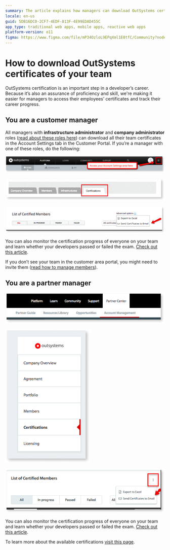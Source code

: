 ```yaml
---
summary: The article explains how managers can download OutSystems certification documents for their team members from the Customer Portal or Partner Center.
locale: en-us
guid: 5DB16DC0-2CF7-4EDF-813F-4E99EDAD455C
app_type: traditional web apps, mobile apps, reactive web apps
platform-version: o11
figma: https://www.figma.com/file/mP34OzloL9EPqXml1E0tfC/Community?node-id=1394:252
---
```

# How to download OutSystems certificates of your team

OutSystems certification is an important step in a developer’s career. Because it’s also an assurance of proficiency and skill, we're making it easier for managers to access their employees’ certificates and track their career progress.

 ## You are a customer manager

All managers with **infrastructure administrator** and **company administrator** roles ([read about these roles here](https://success.outsystems.com/Support/Enterprise_Customers/OutSystems_Support/Managing_your_company_permissions_on_OutSystems_Customer_Portal)) can download all their team certificates in the Account Settings tab in the Customer Portal. If you’re a manager with one of these roles, do the following:

![Screenshot highlighting the Account Settings tab in the OutSystems Customer Portal.](images/dowload-os-cert-1.png "Accessing Account Settings in OutSystems Customer Portal")

![Screenshot showing the Certifications tab selected in the OutSystems Customer Portal.](images/dowload-os-cert-2.png "Navigating to Certifications Tab")

![Screenshot of the List of Certified Members with options to export to Excel or send certificates via email.](images/dowload-os-cert-3.png "Certified Members List and Export Options")

You can also monitor the certification progress of everyone on your team and learn whether your developers passed or failed the exam. [Check out this article](https://success.outsystems.com/Support/Account_and_Members_Management/How_many_certified_professionals_do_I_have_on_my_team%3F).

<div class="info" markdown="1">

If you don’t see your team in the customer area portal, you might need to invite them ([read how to manage members](https://success.outsystems.com/Support/Enterprise_Customers/OutSystems_Support/Managing_your_company_permissions_on_OutSystems_Customer_Portal)).

</div>

## You are a partner manager

![Screenshot of the OutSystems Partner Center with the Account Management tab underlined.](images/dowload-os-cert-4.png "OutSystems Partner Center Navigation")

![Screenshot of the OutSystems Partner Center dropdown menu with the Certifications option highlighted.](images/dowload-os-cert-5.png "OutSystems Partner Certifications Menu")

![Screenshot showing the List of Certified Members with export and email options for partners in the OutSystems Partner Center.](images/dowload-os-cert-6.png "Exporting Partner Certifications")

You can also monitor the certification progress of everyone on your team and learn whether your developers passed or failed the exam. [Check out this article](https://success.outsystems.com/Support/Account_and_Members_Management/How_many_certified_professionals_do_I_have_on_my_team%3F).

To learn more about the available certifications [visit this page](https://www.outsystems.com/learn/certifications).
